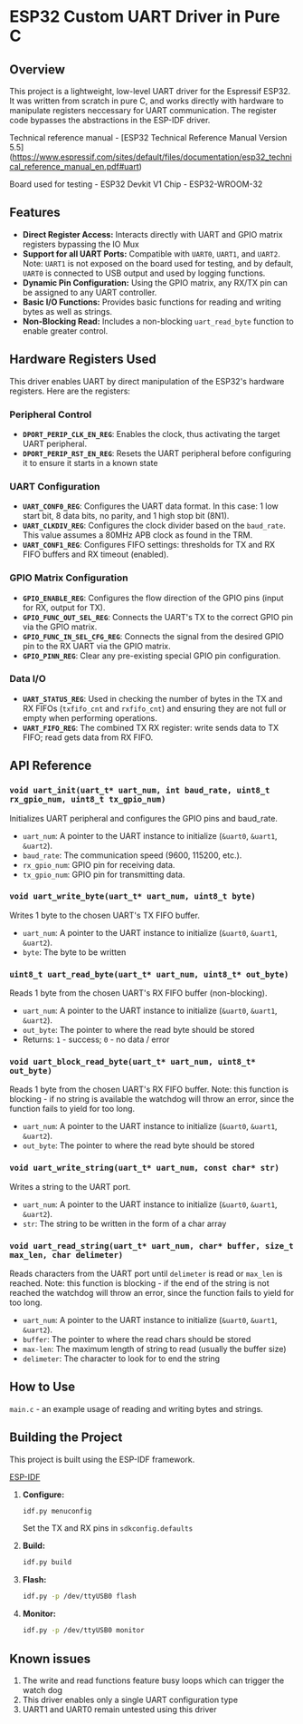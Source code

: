 # ESP32 Custom UART Driver in Pure C

## Overview

This project is a lightweight, low-level UART driver for the Espressif ESP32. It was written from scratch in pure C, and works directly with hardware to manipulate registers neccessary for UART communication. The register code bypasses the abstractions in the ESP-IDF driver.

Technical reference manual - [ESP32 Technical Reference Manual Version 5.5] (https://www.espressif.com/sites/default/files/documentation/esp32_technical_reference_manual_en.pdf#uart)

Board used for testing - ESP32 Devkit V1
Chip - ESP32-WROOM-32

## Features

- **Direct Register Access:** Interacts directly with UART and GPIO matrix registers bypassing the IO Mux
- **Support for all UART Ports:** Compatible with `UART0`, `UART1`, and `UART2`. Note: `UART1` is not exposed on the board used for testing, and by default, `UART0` is connected to USB output and used by logging functions.
- **Dynamic Pin Configuration:** Using the GPIO matrix, any RX/TX pin can be assigned to any UART controller.
- **Basic I/O Functions:** Provides basic functions for reading and writing bytes as well as strings.
- **Non-Blocking Read:** Includes a non-blocking `uart_read_byte` function to enable greater control.

## Hardware Registers Used

This driver enables UART by direct manipulation of the ESP32's hardware registers. Here are the registers:

### Peripheral Control

-   **`DPORT_PERIP_CLK_EN_REG`**: Enables the clock, thus activating the target UART peripheral.
-   **`DPORT_PERIP_RST_EN_REG`**: Resets the UART peripheral before configuring it to ensure it starts in a known state

### UART Configuration

-   **`UART_CONF0_REG`**: Configures the UART data format. In this case: 1 low start bit, 8 data bits, no parity, and 1 high stop bit (8N1).
-   **`UART_CLKDIV_REG`**: Configures the clock divider based on the `baud_rate`. This value assumes a 80MHz APB clock as found in the TRM.
-   **`UART_CONF1_REG`**: Configures FIFO settings: thresholds for TX and RX FIFO buffers and RX timeout (enabled).

### GPIO Matrix Configuration

-   **`GPIO_ENABLE_REG`**: Configures the flow direction of the GPIO pins (input for RX, output for TX).
-   **`GPIO_FUNC_OUT_SEL_REG`**: Connects the UART's TX to the correct GPIO pin via the GPIO matrix.
-   **`GPIO_FUNC_IN_SEL_CFG_REG`**: Connects the signal from the desired GPIO pin to the RX UART via the GPIO matrix.
-   **`GPIO_PINN_REG`**: Clear any pre-existing special GPIO pin configuration.

### Data I/O

-   **`UART_STATUS_REG`**: Used in checking the number of bytes in the TX and RX FIFOs (`txfifo_cnt` and `rxfifo_cnt`) and ensuring they are not full or empty when performing operations.
-   **`UART_FIFO_REG`**: The combined TX RX register: write sends data to TX FIFO; read gets data from RX FIFO.

## API Reference

### `void uart_init(uart_t* uart_num, int baud_rate, uint8_t rx_gpio_num, uint8_t tx_gpio_num)`
Initializes UART peripheral and configures the GPIO pins and baud_rate.

- `uart_num`: A pointer to the UART instance to initialize (`&uart0`, `&uart1`, `&uart2`).
- `baud_rate`: The communication speed (9600, 115200, etc.).
- `rx_gpio_num`: GPIO pin for receiving data.
- `tx_gpio_num`: GPIO pin for transmitting data.

### `void uart_write_byte(uart_t* uart_num, uint8_t byte)`
Writes 1 byte to the chosen UART's TX FIFO buffer.

- `uart_num`: A pointer to the UART instance to initialize (`&uart0`, `&uart1`, `&uart2`).
- `byte`: The byte to be written

### `uint8_t uart_read_byte(uart_t* uart_num, uint8_t* out_byte)`
Reads 1 byte from the chosen UART's RX FIFO buffer (non-blocking).

- `uart_num`: A pointer to the UART instance to initialize (`&uart0`, `&uart1`, `&uart2`).
- `out_byte`: The pointer to where the read byte should be stored
- Returns: `1` - success; `0` - no data / error

### `void uart_block_read_byte(uart_t* uart_num, uint8_t* out_byte)`
Reads 1 byte from the chosen UART's RX FIFO buffer. Note: this function is blocking - if no string is available the watchdog will throw an error, since the function fails to yield for too long. 

- `uart_num`: A pointer to the UART instance to initialize (`&uart0`, `&uart1`, `&uart2`).
- `out_byte`: The pointer to where the read byte should be stored

### `void uart_write_string(uart_t* uart_num, const char* str)`
Writes a string to the UART port.

- `uart_num`: A pointer to the UART instance to initialize (`&uart0`, `&uart1`, `&uart2`).
- `str`: The string to be written in the form of a char array

### `void uart_read_string(uart_t* uart_num, char* buffer, size_t max_len, char delimeter)`
Reads characters from the UART port until `delimeter` is read or `max_len` is reached. Note: this function is blocking - if the end of the string is not reached the watchdog will throw an error, since the function fails to yield for too long.

- `uart_num`: A pointer to the UART instance to initialize (`&uart0`, `&uart1`, `&uart2`).
- `buffer`: The pointer to where the read chars should be stored
- `max-len`: The maximum length of string to read (usually the buffer size)
- `delimeter`: The character to look for to end the string

## How to Use

`main.c` - an example usage of reading and writing bytes and strings.

## Building the Project

This project is built using the ESP-IDF framework.

[ESP-IDF](https://docs.espressif.com/projects/esp-idf/en/stable/esp32/get-started/index.html)

1.  **Configure:**
    ```bash
    idf.py menuconfig
    ```
    Set the TX and RX pins in `sdkconfig.defaults`

2.  **Build:**
    ```bash
    idf.py build
    ```

3.  **Flash:**
    ```bash
    idf.py -p /dev/ttyUSB0 flash
    ```

4.  **Monitor:**
    ```bash
    idf.py -p /dev/ttyUSB0 monitor
    ```

## Known issues

1. The write and read functions feature busy loops which can trigger the watch dog
2. This driver enables only a single UART configuration type
3. UART1 and UART0 remain untested using this driver